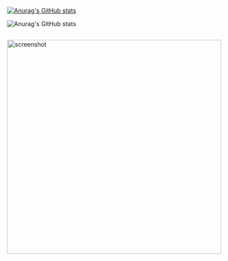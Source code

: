 [![Anurag's GitHub stats](https://github-readme-stats.vercel.app/api?username=lsg1024)](https://github.com/anuraghazra/github-readme-stats)

![Anurag's GitHub stats](https://github-readme-stats.vercel.app/api?username=lsg1024&show_icons=true&theme=radical)

<h2 dir="auto">
  <a></a>
</h2>
<a href="http://lovera.maxam.now.sh/">
  <img src="https://user-images.githubusercontent.com/25841814/79395484-5081ae80-7fac-11ea-9e27-ac91472e31dd.png" alt="screenshot" width="500">
</a>


<!-- <a href="버튼을 눌렀을 때 이동할 링크" target="_blank"><img src="https://img.shields.io/badge/뱃지레이블-배경색?style=뱃지모양&logo=로고&logoColor=로고색상"/></a> -->
